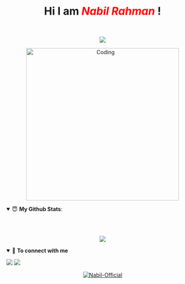 <h1 align="center">Hi I am <span style="color:red"><i>Nabil Rahman</i></span> ! </h1>
<br>
<p align="center">
  <img src="https://readme-typing-svg.herokuapp.com/?lines=root@kali:~/++whoami;Student;Part_Time_Programmer;repeat()&font=Fira%20Code&center=true&width=380&height=50">
</p>

<p align="center"><img align="center" alt="Coding" width="400" src="https://cdn.dribbble.com/users/1059583/screenshots/4171367/media/5c8264a20b247115b68e6c2f4c97d5e6.gif"></p>


<details open>
 <summary> 😇 <b>My Github Stats</b>: </summary>

<br></br>

<p align = "center">
  <img src = "https://github-readme-stats.vercel.app/api?username=Nabil-Official&show_icons=true&include_all_commits=true&theme=chartreuse-dark&cache_seconds=3200">
 
</p>

</details>

<details open>
<summary>🤝 <b>To connect with me</b></summary>

<p align = "center">
 
[<img src = "https://img.shields.io/badge/youtube-Nabil%20Rahman-%23E4405F.svg?&style=for-the-badge&logo=youtube&logoColor=white">](https://www.youtube.com/channel/UC8km4e4REGBnOSknq82h_ew)
[<img src = "https://img.shields.io/badge/facebbok-Nabil%20Rahman-%23E4405F.svg?&style=for-the-badge&logo=facebook&logoColor=white">](https://facebook.com/nabil.404)

</p>

</details>

<p align="center">
<a href="https://github.com/noob-hackers"><img title="Nabil-Official" src="https://github-readme-stats.vercel.app/api/top-langs/?username=Nabil-Official&layout=compact"></a>
</p>
<br> <br>
<script src="https://tryhackme.com/badge/357003"></script>
